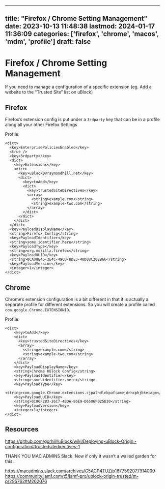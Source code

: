 
---
title: "Firefox / Chrome Setting Management"
date: 2023-10-13 11:48:38
lastmod: 2024-01-17 11:36:09
categories: ['firefox', 'chrome', 'macos', 'mdm', 'profile']
draft: false
---


# Firefox / Chrome Setting Management

If you need to manage a configuration of a specific extension (eg. Add a website to the “Trusted Site” list on uBlock)

## Firefox
Firefox’s extension config is put under a `3rdparty` key that can be in a profile along all your other Firefox Settings

Profile:
```
<dict>
  <key>EnterprisePoliciesEnabled</key>
  <true />
  <key>3rdparty</key>
  <dict>
    <key>Extensions</key>
    <dict>
      <key>uBlock0@raymondhill.net</key>
      <dict>
        <key>toAdd</key>
        <dict>
          <key>trustedSiteDirectives</key>
          <array>
            <string>example.com</string>
            <string>example-two.com</string>
          </array>
        </dict>
      </dict>
    </dict>
  </dict>
  <key>PayloadDisplayName</key>
  <string>Firefox Config</string>
  <key>PayloadIdentifier</key>
  <string>some.identifier.here</string>
  <key>PayloadType</key>
  <string>org.mozilla.firefox</string>
  <key>PayloadUUID</key>
  <string>0CA00E46-3E4C-49CD-8DE3-40D08C20EB66</string>
  <key>PayloadVersion</key>
  <integer>1</integer>
</dict>
```

## Chrome
Chrome’s extension configuration is a bit different in that it is actually a separate profile for different extensions. So you will create a profile called `com.google.Chrome.EXTENSIONID`.

Profile:
```
<dict>
    <key>toAdd</key>
    <dict>
      <key>trustedSiteDirectives</key>
      <array>
        <string>example.com</string>
        <string>example-two.com</string>
      </array>
    </dict>
    <key>PayloadDisplayName</key>
    <string>Chrome UBlock Config</string>
    <key>PayloadIdentifier</key>
    <string>some.identifier.here</string>
    <key>PayloadType</key>
    <string>com.google.Chrome.extensions.cjpalhdlnbpafiamejdnhcphjbkeiagm</string>
    <key>PayloadUUID</key>
    <string>0C06F283-26C7-4BDA-86E9-D6506F025B30</string>
    <key>PayloadVersion</key>
    <integer>1</integer>
</dict>
```
## Resources
https://github.com/gorhill/uBlock/wiki/Deploying-uBlock-Origin:-configuration#trustedsitedirectives-1

THANK YOU MAC ADMINS Slack. Now if only it wasn’t a walled garden for this.

https://macadmins.slack.com/archives/C5ACP4TUZ/p1677592077914009  
https://community.jamf.com/t5/jamf-pro/ublock-origin-trusted/m-p/295762#M262076


<!-- #public #firefox #chrome #macos #mdm #profile -->

<!-- {BearID:BAAC74AD-24E7-44A3-8B9F-9B1C7B87EBE9} -->
